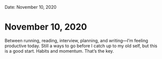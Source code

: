 
Date: November 10, 2020

# November 10, 2020

Between running, reading, interview, planning, and writing—I’m feeling productive today. Still a ways to go before I catch up to my old self, but this is a good start. Habits and momentum. That’s the key.
